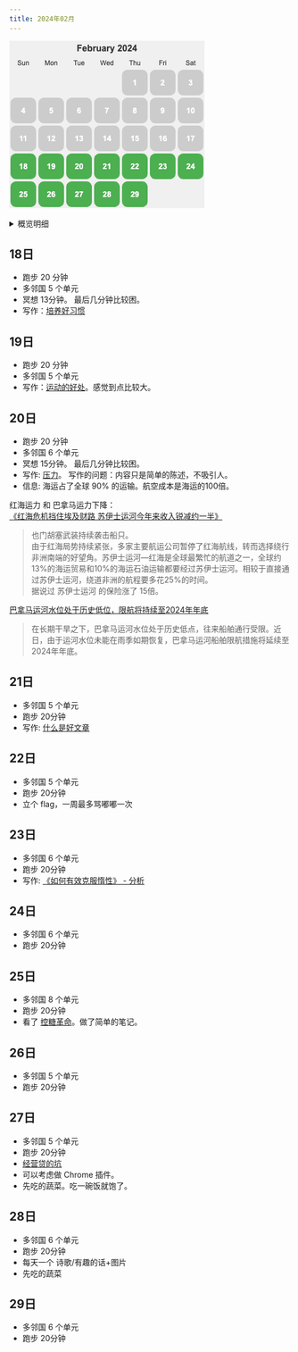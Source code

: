 ```yaml
---
title: 2024年02月
---
```


![](./images/2024-02.png)

<details>
  <summary>概览明细</summary>

| 日期  | 跑步 20 分钟(G*3) | 吃早饭(B*1)   | 吃夜宵(B*1) | 熬夜(B*1)  |
|:----:|:----------------:|:-----------: |:-----------:|:---------:|
|  29  |        1         |      0      |      0      |     0      |
|  28  |        1         |      0      |      0      |     0      |
|  27  |        1         |      0      |      0      |     0      |
|  26  |        1         |      0      |      0      |     0      |
|  25  |        1         |      0      |      0      |     0      |
|  24  |        1         |      0      |      0      |     0      |
|  23  |        1         |      0      |      0      |     0      |
|  22  |        1         |      0      |      0      |     0      |
|  21  |        1         |      0      |      0      |     0      |
|  20  |        1         |      0      |      0      |     0      |
|  19  |        1         |      0      |      0      |     0      |
|  18  |        1         |      0      |      0      |     0      |

从18日到29日，总共12天。都坚持了跑步和多邻国。

</details>

## 18日
* 跑步 20 分钟
* 多邻国 5 个单元
* 冥想 13分钟。 最后几分钟比较困。
* 写作：[培养好习惯](../../1-happiness/6-method/good-habbit.md)

## 19日
* 跑步 20 分钟
* 多邻国 5 个单元
* 写作：[运动的好处](../../2-health/1-sport/benefits.md)。感觉到点比较大。

## 20日
* 跑步 20 分钟
* 多邻国 6 个单元
* 冥想 15分钟。 最后几分钟比较困。
* 写作: [压力](../terms/pressure.md)。 写作的问题：内容只是简单的陈述，不吸引人。
* 信息: 海运占了全球 90% 的运输。航空成本是海运的100倍。

红海运力 和 巴拿马运力下降：  
[《红海危机挡住埃及财路 苏伊士运河今年来收入锐减约一半》](https://finance.eastmoney.com/a/202402202989526454.html) 
> 也门胡塞武装持续袭击船只。  
> 由于红海局势持续紧张，多家主要航运公司暂停了红海航线，转而选择绕行非洲南端的好望角。苏伊士运河—红海是全球最繁忙的航道之一，全球约13%的海运贸易和10%的海运石油运输都要经过苏伊士运河。相较于直接通过苏伊士运河，绕道非洲的航程要多花25%的时间。  
> 据说过 苏伊士运河 的保险涨了 15倍。

[巴拿马运河水位处于历史低位，限航将持续至2024年年底](https://news.cctv.com/2023/09/06/ARTITyGg7WSn4RaLLdLJYCIr230906.shtml)
> 在长期干旱之下，巴拿马运河水位处于历史低点，往来船舶通行受限。近日，由于运河水位未能在雨季如期恢复，巴拿马运河船舶限航措施将延续至2024年年底。

## 21日
* 多邻国 5 个单元
* 跑步 20分钟
* 写作: [什么是好文章](../../3-wealth/1-skill/writing/what-is-good-article.md)

## 22日
* 多邻国 5 个单元
* 跑步 20分钟
* 立个 flag，一周最多骂嘟嘟一次

## 23日
* 多邻国 6 个单元
* 跑步 20分钟
* 写作: [《如何有效克服惰性》 - 分析](../../3-wealth/1-skill/writing/good-article-analyze/how-to-effectively-overcome-inertia.md/analyze.md)

## 24日
* 多邻国 6 个单元
* 跑步 20分钟

## 25日
* 多邻国 8 个单元
* 跑步 20分钟
* 看了 [控糖革命](../../tech/health/food/resource/glucose-revolution.md)。做了简单的笔记。

## 26日
* 多邻国 5 个单元
* 跑步 20分钟

## 27日
* 多邻国 5 个单元
* 跑步 20分钟
* [经营贷的坑](../../3-wealth/7-practice/business-loan.md)
* 可以考虑做 Chrome 插件。
* 先吃的蔬菜。吃一碗饭就饱了。

## 28日
* 多邻国 6 个单元
* 跑步 20分钟
* 每天一个 诗歌/有趣的话+图片
* 先吃的蔬菜

## 29日
* 多邻国 6 个单元
* 跑步 20分钟

